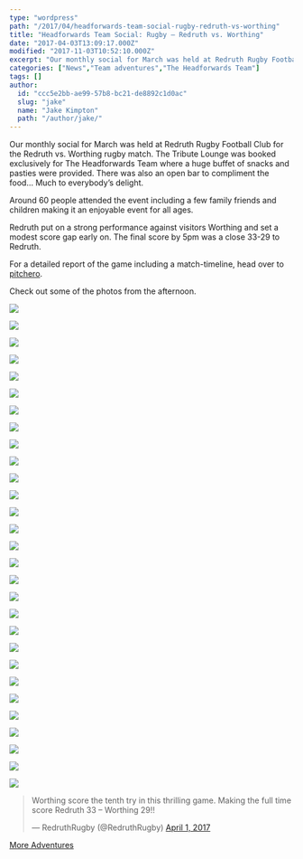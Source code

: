 ```yaml
---
type: "wordpress"
path: "/2017/04/headforwards-team-social-rugby-redruth-vs-worthing"
title: "Headforwards Team Social: Rugby – Redruth vs. Worthing"
date: "2017-04-03T13:09:17.000Z"
modified: "2017-11-03T10:52:10.000Z"
excerpt: "Our monthly social for March was held at Redruth Rugby Football Club for the Redruth vs. Worthing rugby match. The Tribute Lounge was booked exclusively for The Headforwards Team where a huge buffet of snacks and pasties were provided. There was also an open bar to compliment the food… Much to everybody’s delight. Around 60 people …"
categories: ["News","Team adventures","The Headforwards Team"]
tags: []
author:
  id: "ccc5e2bb-ae99-57b8-bc21-de8892c1d0ac"
  slug: "jake"
  name: "Jake Kimpton"
  path: "/author/jake/"
---
```

Our monthly social for March was held at Redruth Rugby Football Club for the Redruth vs. Worthing rugby match. The Tribute Lounge was booked exclusively for The Headforwards Team where a huge buffet of snacks and pasties were provided. There was also an open bar to compliment the food… Much to everybody’s delight.

Around 60 people attended the event including a few family friends and children making it an enjoyable event for all ages.

Redruth put on a strong performance against visitors Worthing and set a modest score gap early on. The final score by 5pm was a close 33-29 to Redruth.

For a detailed report of the game including a match-timeline, head over to [pitchero](http://www.pitchero.com/clubs/redruth/teams/38088/match-centre/1-2146655).

Check out some of the photos from the afternoon.


<section class="gallery">


![](/wp-content/uploads/2017/04/DSCF8067.jpg)

![](/wp-content/uploads/2017/04/DSCF8066.jpg)

![](/wp-content/uploads/2017/04/IMG_1768.jpg)

![](/wp-content/uploads/2017/04/DSCF8073.jpg)

![](/wp-content/uploads/2017/04/DSCF8078.jpg)

![](/wp-content/uploads/2017/04/DSCF8069.jpg)

![](/wp-content/uploads/2017/04/DSCF8080.jpg)

![](/wp-content/uploads/2017/04/DSCF8083.jpg)

![](/wp-content/uploads/2017/04/DSCF8096.jpg)

![](/wp-content/uploads/2017/04/DSCF8098.jpg)

![](/wp-content/uploads/2017/04/DSCF8152.jpg)

![](/wp-content/uploads/2017/04/DSCF8104.jpg)

![](/wp-content/uploads/2017/04/DSCF8095.jpg)

![](/wp-content/uploads/2017/04/DSCF8112.jpg)

![](/wp-content/uploads/2017/04/DSCF8121.jpg)

![](/wp-content/uploads/2017/04/DSCF8160.jpg)

![](/wp-content/uploads/2017/04/DSCF8137.jpg)

![](/wp-content/uploads/2017/04/DSCF8199.jpg)

![](/wp-content/uploads/2017/04/DSCF8150.jpg)

![](/wp-content/uploads/2017/04/DSCF8193.jpg)

![](/wp-content/uploads/2017/04/DSCF8133.jpg)

![](/wp-content/uploads/2017/04/DSCF8142.jpg)

![](/wp-content/uploads/2017/04/DSCF8166.jpg)

![](/wp-content/uploads/2017/04/DSCF8193-1.jpg)

![](/wp-content/uploads/2017/04/DSCF8205.jpg)

![](/wp-content/uploads/2017/04/IMG_1757.jpg)

![](/wp-content/uploads/2017/04/IMG_1765.jpg)

![](/wp-content/uploads/2017/04/DSCF8208.jpg)

![](/wp-content/uploads/2017/04/image_58e0d86dac205.jpg)

</section>



> Worthing score the tenth try in this thrilling game. Making the full time score Redruth 33 – Worthing 29!!
> 
> — RedruthRugby (@RedruthRugby) [April 1, 2017](https://twitter.com/RedruthRugby/status/848198416622641152)

[More Adventures](https://www.headforwards.com/category/team-adventures/)
